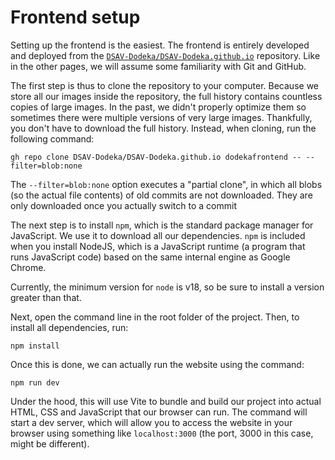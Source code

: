 # Frontend setup

Setting up the frontend is the easiest. The frontend is entirely developed and deployed from the [`DSAV-Dodeka/DSAV-Dodeka.github.io`](https://github.com/DSAV-Dodeka/DSAV-Dodeka.github.io) repository. Like in the other pages, we will assume some familiarity with Git and GitHub.

The first step is thus to clone the repository to your computer. Because we store all our images inside the repository, the full history contains countless copies of large images. In the past, we didn't properly optimize them so sometimes there were multiple versions of very large images. Thankfully, you don't have to download the full history. Instead, when cloning, run the following command:

```shell
gh repo clone DSAV-Dodeka/DSAV-Dodeka.github.io dodekafrontend -- --filter=blob:none
```

The `--filter=blob:none` option executes a "partial clone", in which all blobs (so the actual file contents) of old commits are not downloaded. They are only downloaded once you actually switch to a commit 

The next step is to install `npm`, which is the standard package manager for JavaScript. We use it to download all our dependencies. `npm` is included when you install NodeJS, which is a JavaScript runtime (a program that runs JavaScript code) based on the same internal engine as Google Chrome.

Currently, the minimum version for `node` is v18, so be sure to install a version greater than that.

Next, open the command line in the root folder of the project. Then, to install all dependencies, run:

`npm install`

Once this is done, we can actually run the website using the command:

`npm run dev`

Under the hood, this will use Vite to bundle and build our project into actual HTML, CSS and JavaScript that our browser can run. The command will start a dev server, which will allow you to access the website in your browser using something like `localhost:3000` (the port, 3000 in this case, might be different).

